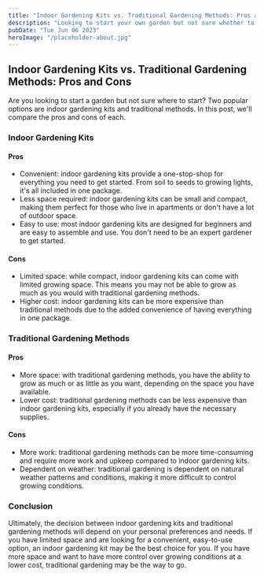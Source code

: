```yaml
---
title: "Indoor Gardening Kits vs. Traditional Gardening Methods: Pros and Cons"
description: "Looking to start your own garden but not sure whether to go for indoor gardening kits or traditional methods? Learn about the pros and cons of each in this post."
pubDate: "Tue Jun 06 2023"
heroImage: "/placeholder-about.jpg"
---
```


## Indoor Gardening Kits vs. Traditional Gardening Methods: Pros and Cons

Are you looking to start a garden but not sure where to start? Two popular options are indoor gardening kits and traditional methods. In this post, we&#39;ll compare the pros and cons of each.

### Indoor Gardening Kits

#### Pros

- Convenient: indoor gardening kits provide a one-stop-shop for everything you need to get started. From soil to seeds to growing lights, it&#39;s all included in one package.
- Less space required: indoor gardening kits can be small and compact, making them perfect for those who live in apartments or don&#39;t have a lot of outdoor space.
- Easy to use: most indoor gardening kits are designed for beginners and are easy to assemble and use. You don&#39;t need to be an expert gardener to get started.

#### Cons

- Limited space: while compact, indoor gardening kits can come with limited growing space. This means you may not be able to grow as much as you would with traditional gardening methods.
- Higher cost: indoor gardening kits can be more expensive than traditional methods due to the added convenience of having everything in one package.

### Traditional Gardening Methods

#### Pros

- More space: with traditional gardening methods, you have the ability to grow as much or as little as you want, depending on the space you have available.
- Lower cost: traditional gardening methods can be less expensive than indoor gardening kits, especially if you already have the necessary supplies.

#### Cons

- More work: traditional gardening methods can be more time-consuming and require more work and upkeep compared to indoor gardening kits.
- Dependent on weather: traditional gardening is dependent on natural weather patterns and conditions, making it more difficult to control growing conditions.

### Conclusion

Ultimately, the decision between indoor gardening kits and traditional gardening methods will depend on your personal preferences and needs. If you have limited space and are looking for a convenient, easy-to-use option, an indoor gardening kit may be the best choice for you. If you have more space and want to have more control over growing conditions at a lower cost, traditional gardening may be the way to go.